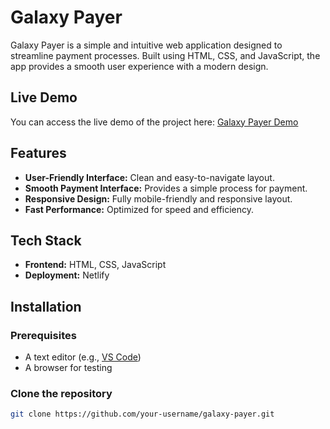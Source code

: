 # Galaxy Payer

Galaxy Payer is a simple and intuitive web application designed to streamline payment processes. Built using HTML, CSS, and JavaScript, the app provides a smooth user experience with a modern design.

## Live Demo
You can access the live demo of the project here: [Galaxy Payer Demo](https://galaxy-payer-rutan.netlify.app/)

## Features
- **User-Friendly Interface:** Clean and easy-to-navigate layout.
- **Smooth Payment Interface:** Provides a simple process for payment.
- **Responsive Design:** Fully mobile-friendly and responsive layout.
- **Fast Performance:** Optimized for speed and efficiency.

## Tech Stack
- **Frontend:** HTML, CSS, JavaScript
- **Deployment:** Netlify

## Installation

### Prerequisites
- A text editor (e.g., [VS Code](https://code.visualstudio.com/))
- A browser for testing

### Clone the repository
```bash
git clone https://github.com/your-username/galaxy-payer.git
